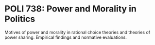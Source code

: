 # POLI 738: Power and Morality in Politics

Motives of power and morality in rational choice theories and theories of power sharing. Empirical findings and normative evaluations.